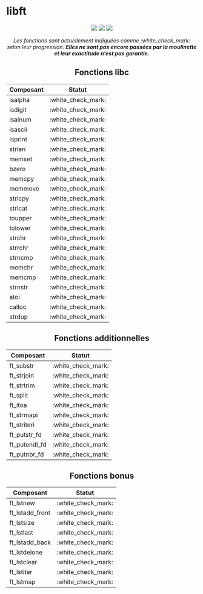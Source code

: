<h1>libft</h1>

<div align="center">

<img src="https://img.shields.io/badge/norminette-passing-success"/>
<a href="https://github.com/xicodomingues/francinette"><img src="https://img.shields.io/badge/francinette-failing-error" /></a>
<img src="https://img.shields.io/badge/moulinette-unknown-important" />

<p><i>Les fonctions sont actuellement indiquées comme :white_check_mark: selon leur progression. <b>Elles ne sont pas encore passées par la moulinette et leur exactitude n'est pas garantie.</b></i></p>

<h2>Fonctions libc</h2>

<table>
	<thead>
		<tr>
			<th>Composant</th>
			<th>Statut</th>
		</tr>
	</thead>
	<tbody>
		<tr>
			<td>isalpha</td>
			<td>:white_check_mark:</td>
		</tr>
		<tr>
			<td>isdigit</td>
			<td>:white_check_mark:</td>
		</tr>
		<tr>
			<td>isalnum</td>
			<td>:white_check_mark:</td>
		</tr>
		<tr>
			<td>isascii</td>
			<td>:white_check_mark:</td>
		</tr>
		<tr>
			<td>isprint</td>
			<td>:white_check_mark:</td>
		</tr>
    <tr>
			<td>strlen</td>
			<td>:white_check_mark:</td>
		</tr>
    <tr>
			<td>memset</td>
			<td>:white_check_mark:</td>
		</tr>
    <tr>
			<td>bzero</td>
			<td>:white_check_mark:</td>
		</tr>
    <tr>
			<td>memcpy</td>
			<td>:white_check_mark:</td>
		</tr>
    <tr>
			<td>memmove</td>
			<td>:white_check_mark:</td>
		</tr>
    <tr>
			<td>strlcpy</td>
			<td>:white_check_mark:</td>
		</tr>
    <tr>
			<td>strlcat</td>
			<td>:white_check_mark:</td>
		</tr>
    <tr>
			<td>toupper</td>
			<td>:white_check_mark:</td>
		</tr>
    <tr>
			<td>tolower</td>
			<td>:white_check_mark:</td>
		</tr>
    <tr>
			<td>strchr</td>
			<td>:white_check_mark:</td>
		</tr>
    <tr>
	<tr>
			<td>strrchr</td>
			<td>:white_check_mark:</td>
		</tr>
    <tr>
			<td>strncmp</td>
			<td>:white_check_mark:</td>
		</tr>
    <tr>
			<td>memchr</td>
			<td>:white_check_mark:</td>
		</tr>
    <tr>
			<td>memcmp</td>
			<td>:white_check_mark:</td>
		</tr>
    <tr>
			<td>strnstr</td>
			<td>:white_check_mark:</td>
		</tr>
    <tr>
			<td>atoi</td>
			<td>:white_check_mark:</td>
		</tr>
    <tr>
			<td>calloc</td>
			<td>:white_check_mark:</td>
		</tr>
    <tr>
			<td>strdup</td>
			<td>:white_check_mark:</td>
		</tr>
	</tbody>
</table>

<h2>Fonctions additionnelles</h2>

<table>
	<thead>
		<tr>
			<th>Composant</th>
			<th>Statut</th>
		</tr>
	</thead>
	<tbody>
		<tr>
			<td>ft_substr</td>
			<td>:white_check_mark:</td>
		</tr>
		<tr>
			<td>ft_strjoin</td>
			<td>:white_check_mark:</td>
		</tr>
		<tr>
			<td>ft_strtrim</td>
			<td>:white_check_mark:</td>
		</tr>
		<tr>
			<td>ft_split</td>
			<td>:white_check_mark:</td>
		</tr>
		<tr>
			<td>ft_itoa</td>
			<td>:white_check_mark:</td>
		</tr>
    <tr>
			<td>ft_strmapi</td>
			<td>:white_check_mark:</td>
		</tr>
    <tr>
			<td>ft_striteri</td>
			<td>:white_check_mark:</td>
		</tr>
    <tr>
			<td>ft_putstr_fd</td>
			<td>:white_check_mark:</td>
		</tr>
    <tr>
			<td>ft_putendl_fd</td>
			<td>:white_check_mark:</td>
		</tr>
    <tr>
			<td>ft_putnbr_fd</td>
			<td>:white_check_mark:</td>
		</tr>
	</tbody>
</table>

<h2>Fonctions bonus</h2>

<table>
	<thead>
		<tr>
			<th>Composant</th>
			<th>Statut</th>
		</tr>
	</thead>
	<tbody>
		<tr>
			<td>ft_lstnew</td>
			<td>:white_check_mark:</td>
		</tr>
		<tr>
			<td>ft_lstadd_front</td>
			<td>:white_check_mark:</td>
		</tr>
		<tr>
			<td>ft_lstsize</td>
			<td>:white_check_mark:</td>
		</tr>
		<tr>
			<td>ft_lstlast</td>
			<td>:white_check_mark:</td>
		</tr>
		<tr>
			<td>ft_lstadd_back</td>
			<td>:white_check_mark:</td>
		</tr>
    <tr>
			<td>ft_lstdelone</td>
			<td>:white_check_mark:</td>
		</tr>
    <tr>
			<td>ft_lstclear</td>
			<td>:white_check_mark:</td>
		</tr>
    <tr>
			<td>ft_lstiter</td>
			<td>:white_check_mark:</td>
		</tr>
    <tr>
			<td>ft_lstmap</td>
			<td>:white_check_mark:</td>
		</tr>
	</tbody>
</table>

</div>
